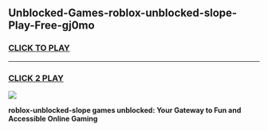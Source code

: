 
## Unblocked-Games-roblox-unblocked-slope-Play-Free-gj0mo
<h3>
<a href="https://premium76.site?title=roblox-unblocked-slope&ref=18A1">CLICK TO PLAY</a></h3>
<hr>

<h3>
<a href="https://premium76.site?title=roblox-unblocked-slope&ref=18A1">CLICK 2 PLAY</a>
  
</h3>

<a href="https://premium76.site?title=roblox-unblocked-slope&ref=18A1"><img src="https://clearcache.store/games.png"></a>


**roblox-unblocked-slope games unblocked: Your Gateway to Fun and Accessible Online Gaming**
